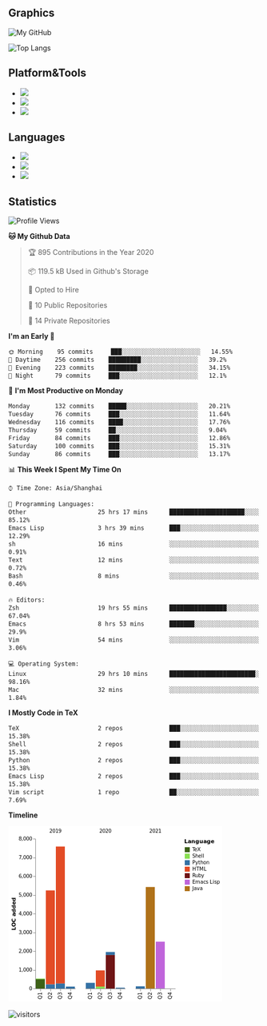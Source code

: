 ## Graphics

![My GitHub](https://github-readme-stats.vercel.app/api?username=SteamedFish&count_private=true&show_icons=true&theme=buefy&include_all_commits=false)

![Top Langs](https://github-readme-stats.vercel.app/api/top-langs/?username=SteamedFish&theme=buefy&hide=ruby&count_private=true&show_icons=true&layout=compact)

## Platform&Tools

* [![](https://img.shields.io/badge/ArchLinux--purple?style=flat-square&logo=ArchLinux)](https://www.archlinux.org/)
* [![](https://img.shields.io/badge/Gentoo-testing-purple?style=flat-square&logo=Gentoo)](https://www.gentoo.org/)
* [![](https://img.shields.io/badge/Doom%20Emacs-28-blue?style=flat-square&logo=Gnu%20emacs&logoColor=white)](https://www.gnu.org/software/emacs/)

## Languages

* [![](https://img.shields.io/badge/-Python-3776AB?style=flat-square&logo=python&logoColor=white)](https://www.python.org/)
* [![](https://img.shields.io/badge/-Bash-00ADD8?style=flat-square&logo=Gnu-bash&logoColor=white)](https://www.gnu.org/software/bash/)
* [![](https://img.shields.io/badge/-Go-00ADD8?style=flat-square&logo=go&logoColor=white)](https://golang.org/)

## Statistics

<!--START_SECTION:waka-->
![Profile Views](http://img.shields.io/badge/Profile%20Views-1-blue)

**🐱 My Github Data** 

> 🏆 895 Contributions in the Year 2020
 > 
> 📦 119.5 kB Used in Github's Storage 
 > 
> 💼 Opted to Hire
 > 
> 📜 10 Public Repositories
 > 
> 🔑 14 Private Repositories 

**I'm an Early 🐤** 

```text
🌞 Morning    95 commits     ███░░░░░░░░░░░░░░░░░░░░░░   14.55% 
🌆 Daytime    256 commits    █████████░░░░░░░░░░░░░░░░   39.2% 
🌃 Evening    223 commits    ████████░░░░░░░░░░░░░░░░░   34.15% 
🌙 Night      79 commits     ███░░░░░░░░░░░░░░░░░░░░░░   12.1%

```
📅 **I'm Most Productive on Monday** 

```text
Monday       132 commits    █████░░░░░░░░░░░░░░░░░░░░   20.21% 
Tuesday      76 commits     ███░░░░░░░░░░░░░░░░░░░░░░   11.64% 
Wednesday    116 commits    ████░░░░░░░░░░░░░░░░░░░░░   17.76% 
Thursday     59 commits     ██░░░░░░░░░░░░░░░░░░░░░░░   9.04% 
Friday       84 commits     ███░░░░░░░░░░░░░░░░░░░░░░   12.86% 
Saturday     100 commits    ███░░░░░░░░░░░░░░░░░░░░░░   15.31% 
Sunday       86 commits     ███░░░░░░░░░░░░░░░░░░░░░░   13.17%

```


📊 **This Week I Spent My Time On** 

```text
⌚︎ Time Zone: Asia/Shanghai

💬 Programming Languages: 
Other                    25 hrs 17 mins      █████████████████████░░░░   85.12% 
Emacs Lisp               3 hrs 39 mins       ███░░░░░░░░░░░░░░░░░░░░░░   12.29% 
sh                       16 mins             ░░░░░░░░░░░░░░░░░░░░░░░░░   0.91% 
Text                     12 mins             ░░░░░░░░░░░░░░░░░░░░░░░░░   0.72% 
Bash                     8 mins              ░░░░░░░░░░░░░░░░░░░░░░░░░   0.46%

🔥 Editors: 
Zsh                      19 hrs 55 mins      ████████████████░░░░░░░░░   67.04% 
Emacs                    8 hrs 53 mins       ███████░░░░░░░░░░░░░░░░░░   29.9% 
Vim                      54 mins             ░░░░░░░░░░░░░░░░░░░░░░░░░   3.06%

💻 Operating System: 
Linux                    29 hrs 10 mins      ████████████████████████░   98.16% 
Mac                      32 mins             ░░░░░░░░░░░░░░░░░░░░░░░░░   1.84%

```

**I Mostly Code in TeX** 

```text
TeX                      2 repos             ███░░░░░░░░░░░░░░░░░░░░░░   15.38% 
Shell                    2 repos             ███░░░░░░░░░░░░░░░░░░░░░░   15.38% 
Python                   2 repos             ███░░░░░░░░░░░░░░░░░░░░░░   15.38% 
Emacs Lisp               2 repos             ███░░░░░░░░░░░░░░░░░░░░░░   15.38% 
Vim script               1 repo              ██░░░░░░░░░░░░░░░░░░░░░░░   7.69%

```


**Timeline**

![Chart not found](https://github.com/SteamedFish/SteamedFish/blob/master/charts/bar_graph.png) 


<!--END_SECTION:waka-->

![visitors](https://visitor-badge.laobi.icu/badge?page_id=SteamedFish.SteamedFish)
